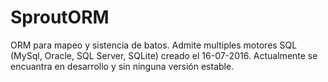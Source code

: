 # SproutORM
ORM para mapeo y sistencia de batos. Admite multiples motores SQL (MySql, Oracle, SQL Server, SQLite) creado el 16-07-2016. Actualmente se encuantra en desarrollo y sin ninguna versión estable.
